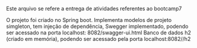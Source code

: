 Este arquivo se refere a entrega de atividades referentes ao bootcamp7

O projeto foi criado no Spring boot.
Implementa modelos de projeto simgleton, tem injeção de dependência, 
Swegger implementado, podendo ser acessado na porta localhost: 8082/swagger-ui.html 
Banco de dados h2 (criado em memória), podendo ser acessado pela porta localhost:8082//h2



